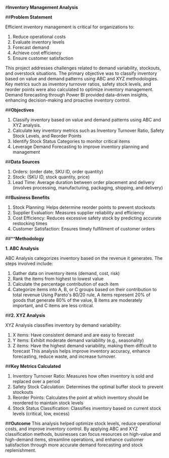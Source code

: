 #**Inventory Management Analysis**


##**Problem Statement**

Efficient inventory management is critical for organizations to:

1. Reduce operational costs
2. Evaluate inventory levels
3. Forecast demand
3. Achieve cost efficiency
4. Ensure customer satisfaction

This project addresses challenges related to demand variability, stockouts, and overstock situations. 
The primary objective was to classify inventory based on value and demand patterns using ABC and XYZ methodologies. 
Key metrics such as inventory turnover ratios, safety stock levels, and reorder points were also calculated to optimize inventory management. 
Demand forecasting through Power BI provided data-driven insights, enhancing decision-making and proactive inventory control.

##**Objectives**

1. Classify inventory based on value and demand patterns using ABC and XYZ analysis.
2. Calculate key inventory metrics such as Inventory Turnover Ratio, Safety Stock Levels, and Reorder Points
3. Identify Stock Status Categories to monitor critical items
4. Leverage Demand Forecasting to improve inventory planning and management
   
##**Data Sources**
1. Orders: (order date, SKU ID, order quantity)
2. Stock: (SKU ID, stock quantity, price)
3. Lead Time: Average duration between order placement and delivery (involves processing, manufacturing, packaging, shipping, and delivery)

##**Business Benefits**
1. Stock Planning: Helps determine reorder points to prevent stockouts
2. Supplier Evaluation: Measures supplier reliability and efficiency
3. Cost Efficiency: Reduces excessive safety stock by predicting accurate restocking times
4. Customer Satisfaction: Ensures timely fulfillment of customer orders

##****Methodology**

**1. ABC Analysis**

ABC Analysis categorizes inventory based on the revenue it generates. The steps involved include:
1. Gather data on inventory items (demand, cost, risk)
2. Rank the items from highest to lowest value
3. Calculate the percentage contribution of each item
4. Categorize items into A, B, or C groups based on their contribution to total revenue
Using Pareto's 80/20 rule, A items represent 20% of goods that generate 80% of the value, B items are moderately important, and C items are less critical.

##**2. XYZ Analysis**

XYZ Analysis classifies inventory by demand variability:
1. X items: Have consistent demand and are easy to forecast
2. Y items: Exhibit moderate demand variability (e.g., seasonality)
3. Z items: Have the highest demand variability, making them difficult to forecast
This analysis helps improve inventory accuracy, enhance forecasting, reduce waste, and increase turnover.

##**Key Metrics Calculated**

1. Inventory Turnover Ratio: Measures how often inventory is sold and replaced over a period
2. Safety Stock Calculation: Determines the optimal buffer stock to prevent stockouts
3. Reorder Points: Calculates the point at which inventory should be reordered to maintain stock levels
4. Stock Status Classification: Classifies inventory based on current stock levels (critical, low, excess)


##**Outcome**
This analysis helped optimize stock levels, reduce operational costs, and improve inventory control. By applying ABC and XYZ classification methods, businesses can focus resources on high-value and high-demand items, streamline operations, and enhance customer satisfaction through more accurate demand forecasting and stock replenishment.
